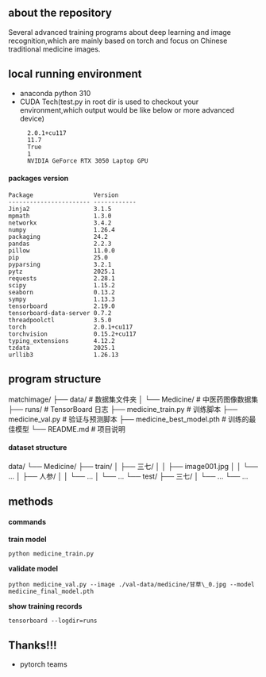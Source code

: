 ## about the repository

Several advanced training programs about deep learning and image recognition,which are mainly based on torch and focus on Chinese traditional medicine images.

## local running environment

- anaconda python 310
- CUDA Tech(test.py in root dir is used to checkout your environment,which output would be like below or more advanced device)
  ```
    2.0.1+cu117
    11.7
    True
    1
    NVIDIA GeForce RTX 3050 Laptop GPU
  ```

#### packages version

```
Package                 Version
----------------------- ------------
Jinja2                  3.1.5
mpmath                  1.3.0
networkx                3.4.2
numpy                   1.26.4
packaging               24.2
pandas                  2.2.3
pillow                  11.0.0
pip                     25.0
pyparsing               3.2.1
pytz                    2025.1
requests                2.28.1
scipy                   1.15.2
seaborn                 0.13.2
sympy                   1.13.3
tensorboard             2.19.0
tensorboard-data-server 0.7.2
threadpoolctl           3.5.0
torch                   2.0.1+cu117
torchvision             0.15.2+cu117
typing_extensions       4.12.2
tzdata                  2025.1
urllib3                 1.26.13
```

## program structure

matchimage/
├── data/ # 数据集文件夹
│ └── Medicine/ # 中医药图像数据集
├── runs/ # TensorBoard 日志
├── medicine_train.py # 训练脚本
├── medicine_val.py # 验证与预测脚本
├── medicine_best_model.pth # 训练的最佳模型
└── README.md # 项目说明

#### dataset structure

data/
└── Medicine/
├── train/
│ ├── 三七/
│ │ ├── image001.jpg
│ │ └── ...
│ ├── 人参/
│ │ └── ...
│ └── ...
└── test/
├── 三七/
│ └── ...
└── ...

## methods

#### commands

**train model**

```
python medicine_train.py
```

**validate model**

```
python medicine_val.py --image ./val-data/medicine/甘草\_0.jpg --model medicine_final_model.pth
```

**show training records**

```
tensorboard --logdir=runs
```

## Thanks!!!

- pytorch teams
